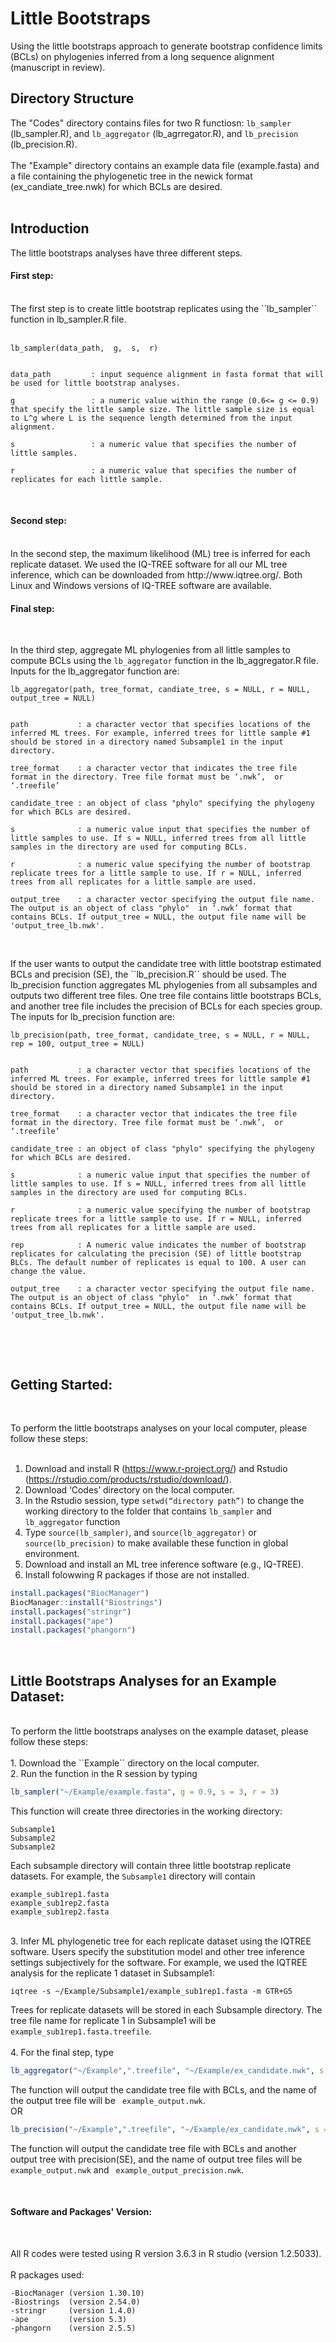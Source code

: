 # Little Bootstraps 
Using the little bootstraps approach to generate bootstrap confidence limits (BCLs) on phylogenies inferred from a long sequence alignment (manuscript in review).
<br />

## Directory Structure 
The "Codes" directory contains files for two R functiosn: ``lb_sampler`` (lb_sampler.R), and ``lb_aggregator`` (lb_agrregator.R), and ``lb_precision`` (lb_precision.R). <br />
<br />
The "Example" directory contains an example data file (example.fasta) and a file containing the phylogenetic tree in the newick format (ex_candiate_tree.nwk) for which BCLs are desired. <br />
<br />

## Introduction
The little bootstraps analyses have three different steps. 
<br />
#### First step: 
<br />
The first step is to create little bootstrap replicates using the ``lb_sampler``  function in lb_sampler.R file. <br /><br /> 

```
lb_sampler(data_path,  g,  s,  r)


data_path         : input sequence alignment in fasta format that will be used for little bootstrap analyses. 

g                 : a numeric value within the range (0.6<= g <= 0.9) that specify the little sample size. The little sample size is equal to L^g where L is the sequence length determined from the input alignment.  

s                 : a numeric value that specifies the number of little samples. 

r                 : a numeric value that specifies the number of replicates for each little sample.
```
<br />

#### Second step:

<br />
In the second step, the maximum likelihood (ML) tree is inferred for each replicate dataset. We used the IQ-TREE software for all our ML tree inference, which can be downloaded from http://www.iqtree.org/. Both Linux and Windows versions of IQ-TREE software are available. 

<br />

#### Final step:

<br />

In the third step, aggregate ML phylogenies from all little samples to compute BCLs using the ``lb_aggregator``  function in the lb_aggregator.R file.  Inputs for the lb_aggregator function are:

```
lb_aggregator(path, tree_format, candiate_tree, s = NULL, r = NULL, output_tree = NULL)


path           : a character vector that specifies locations of the inferred ML trees. For example, inferred trees for little sample #1 should be stored in a directory named Subsample1 in the input directory.

tree_format    : a character vector that indicates the tree file format in the directory. Tree file format must be ‘.nwk’,  or ‘.treefile’

candidate_tree : an object of class "phylo" specifying the phylogeny for which BCLs are desired. 

s              : a numeric value input that specifies the number of little samples to use. If s = NULL, inferred trees from all little samples in the directory are used for computing BCLs. 

r              : a numeric value specifying the number of bootstrap replicate trees for a little sample to use. If r = NULL, inferred trees from all replicates for a little sample are used. 

output_tree    : a character vector specifying the output file name. The output is an object of class "phylo"  in ‘.nwk’ format that contains BCLs. If output_tree = NULL, the output file name will be 'output_tree_lb.nwk'.


```
<br />
If the user wants to output the candidate tree with little bootstrap estimated BCLs and precision (SE), the ``lb_precision.R`` should be used. The lb_precision function aggregates ML phylogenies from all subsamples and outputs two different tree files. One tree file contains little bootstraps BCLs, and another tree file includes the precision of BCLs for each species group. The inputs for lb_precision function are:

```
lb_precision(path, tree_format, candidate_tree, s = NULL, r = NULL, rep = 100, output_tree = NULL)


path           : a character vector that specifies locations of the inferred ML trees. For example, inferred trees for little sample #1 should be stored in a directory named Subsample1 in the input directory.

tree_format    : a character vector that indicates the tree file format in the directory. Tree file format must be ‘.nwk’,  or ‘.treefile’

candidate_tree : an object of class "phylo" specifying the phylogeny for which BCLs are desired. 

s              : a numeric value input that specifies the number of little samples to use. If s = NULL, inferred trees from all little samples in the directory are used for computing BCLs. 

r              : a numeric value specifying the number of bootstrap replicate trees for a little sample to use. If r = NULL, inferred trees from all replicates for a little sample are used. 

rep            : A numeric value indicates the number of bootstrap replicates for calculating the precision (SE) of little bootstrap BLCs. The default number of replicates is equal to 100. A user can change the value. 

output_tree    : a character vector specifying the output file name. The output is an object of class "phylo"  in ‘.nwk’ format that contains BCLs. If output_tree = NULL, the output file name will be 'output_tree_lb.nwk'.


```
<br />

<br />

## Getting Started:

<br />

To perform the little bootstraps analyses on your local computer, please follow these steps:<br /><br />
1.	Download and install R (https://www.r-project.org/) and Rstudio (https://rstudio.com/products/rstudio/download/).<br />
2.	Download ‘Codes’ directory on the local computer. <br />
3.	In the Rstudio session, type ``setwd(“directory path”)`` to change the working directory to the folder that contains ``lb_sampler`` and ``lb_aggregator`` function<br />
4.	Type ``source(lb_sampler)``, and ``source(lb_aggregator)`` or  ``source(lb_precision)`` to make available these  function in global environment. <br />
5.	Download and install an ML tree inference software (e.g., IQ-TREE). <br />
6.	Install folowwing R packages if those are not installed. 

```R
install.packages("BiocManager")
BiocManager::install("Biostrings")
install.packages("stringr")
install.packages("ape")
install.packages("phangorn")
```

<br />

## Little Bootstraps Analyses for an Example Dataset:

<br />
To perform the little bootstraps analyses on the example dataset, please follow these steps:<br /><br />
1.	Download the ``Example`` directory on the local computer. <br />
2.	Run the function in the R session by typing 

```R
lb_sampler("~/Example/example.fasta", g = 0.9, s = 3, r = 3)
```

This function will create three directories in the working directory:

```
Subsample1
Subsample2
Subsample2
```

Each subsample directory will contain three little bootstrap replicate datasets. For example, the ``Subsample1`` directory will contain 

```
example_sub1rep1.fasta
example_sub1rep2.fasta
example_sub1rep2.fasta
```
<br />
3.	Infer ML phylogenetic tree for each replicate dataset using the IQTREE software. Users specify the substitution model and other tree inference settings subjectively for the software. For example, we used the IQTREE analysis for the replicate 1 dataset in Subsample1:<br />

``` 
iqtree -s ~/Example/Subsample1/example_sub1rep1.fasta -m GTR+G5
```

Trees for replicate datasets will be stored in each Subsample directory. The tree file name for replicate 1 in Subsample1 will be `` example_sub1rep1.fasta.treefile``. <br /><br />
4.	For the final step, type 

```R
lb_aggregator("~/Example",".treefile", "~/Example/ex_candidate.nwk", s = 3, r = 3,  output_tree = "example_output")
```
The function will output the candidate tree file with BCLs, and the name of the output tree file will be `` example_output.nwk``.<br />
OR
```R
lb_precision("~/Example",".treefile", "~/Example/ex_candidate.nwk", s = 3, r = 3, rep = 100 , output_tree = "example_output")
```

The function will output the candidate tree file with BCLs and another output tree with precision(SE), and the name of output tree files will be `` example_output.nwk`` and `` example_output_precision.nwk``.<br />

<br />

#### Software and Packages' Version:

<br />

All R codes were tested using R version 3.6.3 in R studio (version 1.2.5033).
<br />  
R packages used:
<br />

```
-BiocManager (version 1.30.10)
-Biostrings  (version 2.54.0)
-stringr     (version 1.4.0)
-ape         (version 5.3)
-phangorn    (version 2.5.5)
```

<br />
<br />
